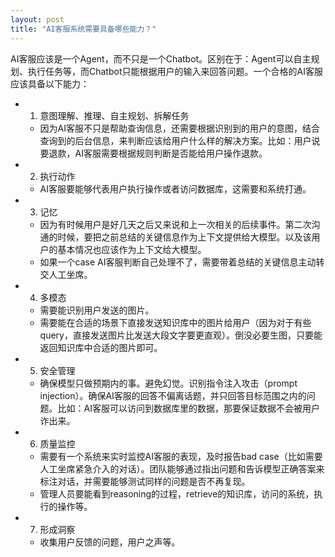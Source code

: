 ```yaml
---
layout: post
title: "AI客服系统需要具备哪些能力？"
---
```


AI客服应该是一个Agent，而不只是一个Chatbot。区别在于：Agent可以自主规划、执行任务等，而Chatbot只能根据用户的输入来回答问题。一个合格的AI客服应该具备以下能力：

- 1. 意图理解、推理、自主规划、拆解任务
  - 因为AI客服不只是帮助查询信息，还需要根据识别到的用户的意图，结合查询到的后台信息，来判断应该给用户什么样的解决方案。比如：用户说要退款，AI客服需要根据规则判断是否能给用户操作退款。
- 2. 执行动作
  - AI客服要能够代表用户执行操作或者访问数据库，这需要和系统打通。
- 3. 记忆
  - 因为有时候用户是好几天之后又来说和上一次相关的后续事件。第二次沟通的时候，要把之前总结的关键信息作为上下文提供给大模型。以及该用户的基本情况也应该作为上下文给大模型。
  - 如果一个case AI客服判断自己处理不了，需要带着总结的关键信息主动转交人工坐席。
- 4. 多模态
  - 需要能识别用户发送的图片。
  - 需要能在合适的场景下直接发送知识库中的图片给用户（因为对于有些query，直接发送图片比发送大段文字要更直观）。倒没必要生图，只要能返回知识库中合适的图片即可。
- 5. 安全管理
  - 确保模型只做预期内的事。避免幻觉。识别指令注入攻击（prompt injection）。确保AI客服的回答不偏离话题，并只回答目标范围之内的问题。比如：AI客服可以访问到数据库里的数据，那要保证数据不会被用户诈出来。
- 6. 质量监控
  - 需要有一个系统来实时监控AI客服的表现，及时报告bad case（比如需要人工坐席紧急介入的对话）。团队能够通过指出问题和告诉模型正确答案来标注对话，并需要能够测试同样的问题是否不再复现。
  - 管理人员要能看到reasoning的过程，retrieve的知识库，访问的系统，执行的操作等。
- 7. 形成洞察
  - 收集用户反馈的问题，用户之声等。
